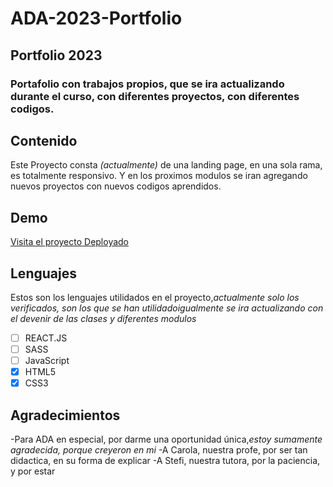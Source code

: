 # ADA-2023-Portfolio
## Portfolio 2023
### Portafolio con trabajos propios, que se ira actualizando durante el curso, con diferentes proyectos, con diferentes codigos.

## Contenido
Este Proyecto consta _(actualmente)_ de una landing page, en una sola rama, es totalmente responsivo. Y en los proximos modulos se iran agregando nuevos proyectos con nuevos codigos aprendidos.

## Demo
[Visita el proyecto Deployado](https://ada-2023-portfolio.vercel.app/)
## Lenguajes 
 Estos son los lenguajes utilidados en el proyecto,_actualmente solo los verificados, son los que se han utilidado_*igualmente se ira actualizando con el devenir de las clases y diferentes modulos*

- [ ] REACT.JS
- [ ] SASS
- [ ] JavaScript
- [X] HTML5
- [X] CSS3

## Agradecimientos

-Para ADA en especial, por darme una oportunidad única,_estoy sumamente agradecida, porque creyeron en mi_
-A Carola, nuestra profe, por ser tan didactica, en su forma de explicar
-A Stefi, nuestra tutora, por la paciencia, y por estar